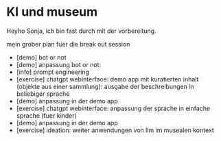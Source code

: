 # KI und museum

Heyho Sonja,
ich bin fast durch mit der vorbereitung.

mein grober plan fuer die break out session
* [demo] bot or not 
* [demo] anpassung bot or not: 
* [info] prompt engineering
* [exercise] chatgpt webinterface: demo app mit kuratierten inhalt (objekte aus einer sammlung): ausgabe der beschreibungen in beliebiger sprache
* [demo] anpassung in der demo app
* [exercise] chatgpt webinterface: anpassung der sprache in einfache sprache (fuer kinder)
* [demo] anpassung in der demo app
* [exercise] ideation: weiter anwendungen von llm im musealen kontext